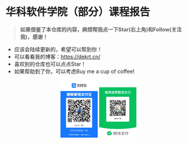 # 华科软件学院（部分）课程报告

> **如果借鉴了本仓库的内容，麻烦帮我点一下Star(右上角)和Follow(关注我)，感谢！**

- 应该会陆续更新的，希望可以帮到你！
- 可以看看我的博客：https://dekrt.cn/
- 喜欢别的仓库也可以点点Star！
- 如果帮助到了你，可以考虑Buy me a cup of coffee!

<div align="center">
    <img src="./images/image-20240319102552678.png" alt="image-20240319102552678" width="20%" />
    <img src="./images/image-20240319102706983.png" alt="image-20240319102706983" width="20%" />
</div>







